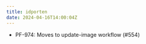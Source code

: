 ```yaml
---
title: idporten
date: 2024-04-16T14:00:04Z
---
```

- PF-974: Moves to update-image workflow (#554)

